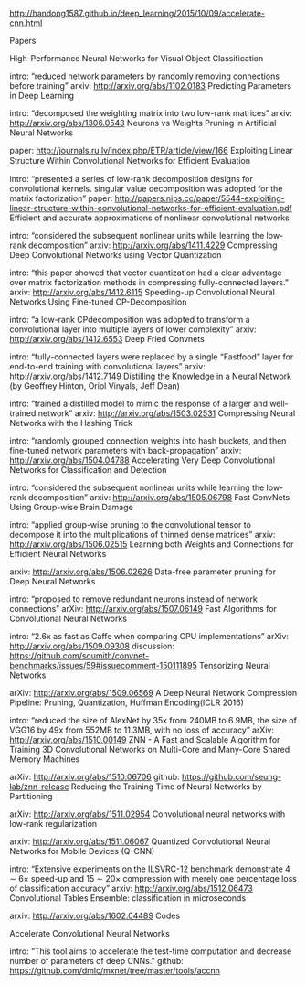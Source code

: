http://handong1587.github.io/deep_learning/2015/10/09/accelerate-cnn.html

Papers

High-Performance Neural Networks for Visual Object Classification

intro: “reduced network parameters by randomly removing connections before training”
arxiv: http://arxiv.org/abs/1102.0183
Predicting Parameters in Deep Learning

intro: “decomposed the weighting matrix into two low-rank matrices”
arxiv: http://arxiv.org/abs/1306.0543
Neurons vs Weights Pruning in Artificial Neural Networks

paper: http://journals.ru.lv/index.php/ETR/article/view/166
Exploiting Linear Structure Within Convolutional Networks for Efﬁcient Evaluation

intro: “presented a series of low-rank decomposition designs for convolutional kernels. singular value decomposition was adopted for the matrix factorization”
paper: http://papers.nips.cc/paper/5544-exploiting-linear-structure-within-convolutional-networks-for-efficient-evaluation.pdf
Efficient and accurate approximations of nonlinear convolutional networks

intro: “considered the subsequent nonlinear units while learning the low-rank decomposition”
arxiv: http://arxiv.org/abs/1411.4229
Compressing Deep Convolutional Networks using Vector Quantization

intro: “this paper showed that vector quantization had a clear advantage over matrix factorization methods in compressing fully-connected layers.”
arxiv: http://arxiv.org/abs/1412.6115
Speeding-up Convolutional Neural Networks Using Fine-tuned CP-Decomposition

intro: “a low-rank CPdecomposition was adopted to transform a convolutional layer into multiple layers of lower complexity”
arxiv: http://arxiv.org/abs/1412.6553
Deep Fried Convnets

intro: “fully-connected layers were replaced by a single “Fastfood” layer for end-to-end training with convolutional layers”
arxiv: http://arxiv.org/abs/1412.7149
Distilling the Knowledge in a Neural Network (by Geoffrey Hinton, Oriol Vinyals, Jeff Dean)

intro: “trained a distilled model to mimic the response of a larger and well-trained network”
arxiv: http://arxiv.org/abs/1503.02531
Compressing Neural Networks with the Hashing Trick

intro: “randomly grouped connection weights into hash buckets, and then fine-tuned network parameters with back-propagation”
arxiv: http://arxiv.org/abs/1504.04788
Accelerating Very Deep Convolutional Networks for Classification and Detection

intro: “considered the subsequent nonlinear units while learning the low-rank decomposition”
arxiv: http://arxiv.org/abs/1505.06798
Fast ConvNets Using Group-wise Brain Damage

intro: “applied group-wise pruning to the convolutional tensor to decompose it into the multiplications of thinned dense matrices”
arxiv: http://arxiv.org/abs/1506.02515
Learning both Weights and Connections for Efficient Neural Networks

arxiv: http://arxiv.org/abs/1506.02626
Data-free parameter pruning for Deep Neural Networks

intro: “proposed to remove redundant neurons instead of network connections”
arXiv: http://arxiv.org/abs/1507.06149
Fast Algorithms for Convolutional Neural Networks

intro: “2.6x as fast as Caffe when comparing CPU implementations”
arXiv: http://arxiv.org/abs/1509.09308
discussion: https://github.com/soumith/convnet-benchmarks/issues/59#issuecomment-150111895
Tensorizing Neural Networks

arXiv: http://arxiv.org/abs/1509.06569
A Deep Neural Network Compression Pipeline: Pruning, Quantization, Huffman Encoding(ICLR 2016)

intro: “reduced the size of AlexNet by 35x from 240MB to 6.9MB, the size of VGG16 by 49x from 552MB to 11.3MB, with no loss of accuracy”
arXiv: http://arxiv.org/abs/1510.00149
ZNN - A Fast and Scalable Algorithm for Training 3D Convolutional Networks on Multi-Core and Many-Core Shared Memory Machines

arXiv: http://arxiv.org/abs/1510.06706
github: https://github.com/seung-lab/znn-release
Reducing the Training Time of Neural Networks by Partitioning

arXiv: http://arxiv.org/abs/1511.02954
Convolutional neural networks with low-rank regularization

arxiv: http://arxiv.org/abs/1511.06067
Quantized Convolutional Neural Networks for Mobile Devices (Q-CNN)

intro: “Extensive experiments on the ILSVRC-12 benchmark demonstrate 4 ∼ 6× speed-up and 15 ∼ 20× compression with merely one percentage loss of classification accuracy”
arxiv: http://arxiv.org/abs/1512.06473
Convolutional Tables Ensemble: classification in microseconds

arxiv: http://arxiv.org/abs/1602.04489
Codes

Accelerate Convolutional Neural Networks

intro: “This tool aims to accelerate the test-time computation and decrease number of parameters of deep CNNs.”
github: https://github.com/dmlc/mxnet/tree/master/tools/accnn

